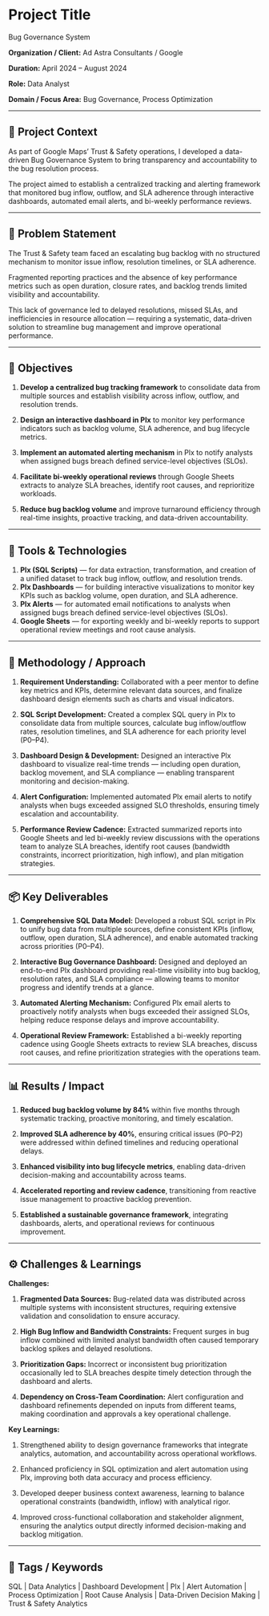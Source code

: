 # Project Title

Bug Governance System

**Organization / Client:** Ad Astra Consultants / Google

**Duration:**  April 2024 – August 2024

**Role:**  Data Analyst

**Domain / Focus Area:**  Bug Governance, Process Optimization

---

## 🧩 Project Context

As part of Google Maps’ Trust & Safety operations, I developed a data-driven Bug Governance System to bring transparency and accountability to the bug resolution process.

The project aimed to establish a centralized tracking and alerting framework that monitored bug inflow, outflow, and SLA adherence through interactive dashboards, automated email alerts, and bi-weekly performance reviews.

---

## 🚨 Problem Statement

The Trust & Safety team faced an escalating bug backlog with no structured mechanism to monitor issue inflow, resolution timelines, or SLA adherence.

Fragmented reporting practices and the absence of key performance metrics such as open duration, closure rates, and backlog trends limited visibility and accountability.

This lack of governance led to delayed resolutions, missed SLAs, and inefficiencies in resource allocation — requiring a systematic, data-driven solution to streamline bug management and improve operational performance.

---

## 🎯 Objectives

1. **Develop a centralized bug tracking framework** to consolidate data from multiple sources and establish visibility across inflow, outflow, and resolution trends.

2. **Design an interactive dashboard in Plx** to monitor key performance indicators such as backlog volume, SLA adherence, and bug lifecycle metrics.

3. **Implement an automated alerting mechanism** in Plx to notify analysts when assigned bugs breach defined service-level objectives (SLOs).

4. **Facilitate bi-weekly operational reviews** through Google Sheets extracts to analyze SLA breaches, identify root causes, and reprioritize workloads.

5. **Reduce bug backlog volume** and improve turnaround efficiency through real-time insights, proactive tracking, and data-driven accountability.

---

## 🧰 Tools & Technologies

1. **Plx (SQL Scripts)** — for data extraction, transformation, and creation of a unified dataset to track bug inflow, outflow, and resolution trends.
2. **Plx Dashboards** — for building interactive visualizations to monitor key KPIs such as backlog volume, open duration, and SLA adherence.
3. **Plx Alerts** — for automated email notifications to analysts when assigned bugs breach defined service-level objectives (SLOs).
4. **Google Sheets** — for exporting weekly and bi-weekly reports to support operational review meetings and root cause analysis.

---

## 🔧 Methodology / Approach

1. **Requirement Understanding:** Collaborated with a peer mentor to define key metrics and KPIs, determine relevant data sources, and finalize dashboard design elements such as charts and visual indicators.

2. **SQL Script Development:** Created a complex SQL query in Plx to consolidate data from multiple sources, calculate bug inflow/outflow rates, resolution timelines, and SLA adherence for each priority level (P0–P4).

3. **Dashboard Design & Development:** Designed an interactive Plx dashboard to visualize real-time trends — including open duration, backlog movement, and SLA compliance — enabling transparent monitoring and decision-making.

4. **Alert Configuration:** Implemented automated Plx email alerts to notify analysts when bugs exceeded assigned SLO thresholds, ensuring timely escalation and accountability.

5. **Performance Review Cadence:** Extracted summarized reports into Google Sheets and led bi-weekly review discussions with the operations team to analyze SLA breaches, identify root causes (bandwidth constraints, incorrect prioritization, high inflow), and plan mitigation strategies.

---

## 📦 Key Deliverables

1. **Comprehensive SQL Data Model:** Developed a robust SQL script in Plx to unify bug data from multiple sources, define consistent KPIs (inflow, outflow, open duration, SLA adherence), and enable automated tracking across priorities (P0–P4).

2. **Interactive Bug Governance Dashboard:** Designed and deployed an end-to-end Plx dashboard providing real-time visibility into bug backlog, resolution rates, and SLA compliance — allowing teams to monitor progress and identify trends at a glance.

3. **Automated Alerting Mechanism:** Configured Plx email alerts to proactively notify analysts when bugs exceeded their assigned SLOs, helping reduce response delays and improve accountability.

4. **Operational Review Framework:** Established a bi-weekly reporting cadence using Google Sheets extracts to review SLA breaches, discuss root causes, and refine prioritization strategies with the operations team.

---

## 📊 Results / Impact

1. **Reduced bug backlog volume by 84%** within five months through systematic tracking, proactive monitoring, and timely escalation.

2. **Improved SLA adherence by 40%**, ensuring critical issues (P0–P2) were addressed within defined timelines and reducing operational delays.

3. **Enhanced visibility into bug lifecycle metrics**, enabling data-driven decision-making and accountability across teams.

4. **Accelerated reporting and review cadence**, transitioning from reactive issue management to proactive backlog prevention.

5. **Established a sustainable governance framework**, integrating dashboards, alerts, and operational reviews for continuous improvement.

---

## ⚙️ Challenges & Learnings

**Challenges:**

1. **Fragmented Data Sources:** Bug-related data was distributed across multiple systems with inconsistent structures, requiring extensive validation and consolidation to ensure accuracy.

2. **High Bug Inflow and Bandwidth Constraints:** Frequent surges in bug inflow combined with limited analyst bandwidth often caused temporary backlog spikes and delayed resolutions.

3. **Prioritization Gaps:** Incorrect or inconsistent bug prioritization occasionally led to SLA breaches despite timely detection through the dashboard and alerts.

4. **Dependency on Cross-Team Coordination:** Alert configuration and dashboard refinements depended on inputs from different teams, making coordination and approvals a key operational challenge.

**Key Learnings:**

1. Strengthened ability to design governance frameworks that integrate analytics, automation, and accountability across operational workflows.

2. Enhanced proficiency in SQL optimization and alert automation using Plx, improving both data accuracy and process efficiency.

3. Developed deeper business context awareness, learning to balance operational constraints (bandwidth, inflow) with analytical rigor.

4. Improved cross-functional collaboration and stakeholder alignment, ensuring the analytics output directly informed decision-making and backlog mitigation. 

---

## 🔖 Tags / Keywords

SQL | Data Analytics | Dashboard Development | Plx | Alert Automation | Process Optimization | Root Cause Analysis | Data-Driven Decision Making | Trust & Safety Analytics